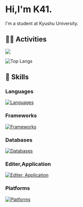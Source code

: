 # Hi,I'm K41. 
I'm a student at Kyushu University.

## 🏃‍♀️ Activities
![](http://github-profile-summary-cards.vercel.app/api/cards/profile-details?username=Canon-K41&theme=transparent)

![Top Langs](https://github-readme-stats.vercel.app/api/top-langs/?username=Canon-K41&layout=compact&theme=onedark)

## 🔭 Skills
### Languages
[![Languages](https://skillicons.dev/icons?i=ts,js,md,html,css)](https://skillicons.dev)
### Frameworks
[![Frameworks](https://skillicons.dev/icons?i=react,nextjs,nodejs,tailwind)](https://skillicons.dev)
### Databases
[![Databases](https://skillicons.dev/icons?i=mysql)](https://skillicons.dev)
### Editer,Application
[![Editer, Application](https://skillicons.dev/icons?i=neovim,vim,discord,obsidian,notion)](https://skillicons.dev)
### Platforms
[![Platforms](https://skillicons.dev/icons?i=git,github,gmail)](https://skillicons.dev)

